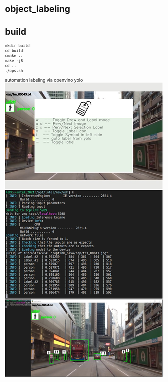 # object_labeling
# build
```
mkdir build
cd build
cmake ..
make -j8
cd ..
./ops.sh
```

automation labeling via openvino yolo
![labeling](https://github.com/lecheel/object_labeling/blob/main/res/labeling_shotcut.jpg)
![od_app](https://github.com/lecheel/object_labeling/blob/main/res/od_app1.jpg)
![od_lab](https://github.com/lecheel/object_labeling/blob/main/res/od_app2.jpg)
